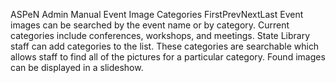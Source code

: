 ASPeN Admin Manual
Event Image Categories
FirstPrevNextLast
Event images can be searched by the event name or by category.  Current categories include conferences, workshops, and meetings.  State Library staff can add categories to the list.  These categories are searchable which allows staff to find all of the pictures for a particular category.  Found images can be displayed in a slideshow.